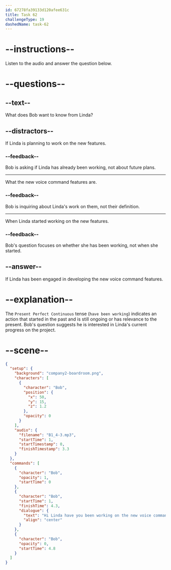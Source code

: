 ```yaml
---
id: 67278fa39133d120afee631c
title: Task 62
challengeType: 19
dashedName: task-62
---
```


<!-- (audio) Bob: Hi Linda, have you been working on the new voice command features? -->

# --instructions--

Listen to the audio and answer the question below.

# --questions--

## --text--

What does Bob want to know from Linda?

## --distractors--

If Linda is planning to work on the new features.

### --feedback--

Bob is asking if Linda has already been working, not about future plans.

---

What the new voice command features are.

### --feedback--

Bob is inquiring about Linda's work on them, not their definition.

---

When Linda started working on the new features.

### --feedback--

Bob's question focuses on whether she has been working, not when she started.

## --answer--

If Linda has been engaged in developing the new voice command features.

# --explanation--

The `Present Perfect Continuous` tense (`have been working`) indicates an action that started in the past and is still ongoing or has relevance to the present. Bob's question suggests he is interested in Linda's current progress on the project.

# --scene--

```json
{
  "setup": {
    "background": "company2-boardroom.png",
    "characters": [
      {
        "character": "Bob",
        "position": {
          "x": 50,
          "y": 15,
          "z": 1.2
        },
        "opacity": 0
      }
    ],
    "audio": {
      "filename": "B1_4-3.mp3",
      "startTime": 1,
      "startTimestamp": 0,
      "finishTimestamp": 3.3
    }
  },
  "commands": [
    {
      "character": "Bob",
      "opacity": 1,
      "startTime": 0
    },
    {
      "character": "Bob",
      "startTime": 1,
      "finishTime": 4.3,
      "dialogue": {
        "text": "Hi Linda have you been working on the new voice command features?",
        "align": "center"
      }
    },
    {
      "character": "Bob",
      "opacity": 0,
      "startTime": 4.8
    }
  ]
}
```

